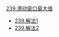 
[239.滑动窗口最大值](https://leetcode-cn.com/problems/sliding-window-maximum/submissions/)
- [239.解法1](https://leetcode-cn.com/submissions/detail/20869952/)
- [239.解法2](https://leetcode-cn.com/submissions/detail/20870838/)
